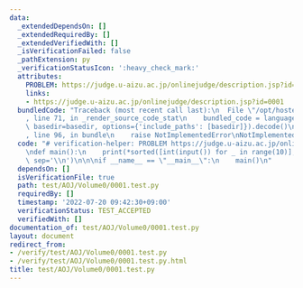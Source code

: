 ```yaml
---
data:
  _extendedDependsOn: []
  _extendedRequiredBy: []
  _extendedVerifiedWith: []
  _isVerificationFailed: false
  _pathExtension: py
  _verificationStatusIcon: ':heavy_check_mark:'
  attributes:
    PROBLEM: https://judge.u-aizu.ac.jp/onlinejudge/description.jsp?id=0001
    links:
    - https://judge.u-aizu.ac.jp/onlinejudge/description.jsp?id=0001
  bundledCode: "Traceback (most recent call last):\n  File \"/opt/hostedtoolcache/Python/3.10.6/x64/lib/python3.10/site-packages/onlinejudge_verify/documentation/build.py\"\
    , line 71, in _render_source_code_stat\n    bundled_code = language.bundle(stat.path,\
    \ basedir=basedir, options={'include_paths': [basedir]}).decode()\n  File \"/opt/hostedtoolcache/Python/3.10.6/x64/lib/python3.10/site-packages/onlinejudge_verify/languages/python.py\"\
    , line 96, in bundle\n    raise NotImplementedError\nNotImplementedError\n"
  code: "# verification-helper: PROBLEM https://judge.u-aizu.ac.jp/onlinejudge/description.jsp?id=0001\n\
    \ndef main():\n    print(*sorted([int(input()) for _ in range(10)], reverse=True)[:3],\
    \ sep='\\n')\n\n\nif __name__ == \"__main__\":\n    main()\n"
  dependsOn: []
  isVerificationFile: true
  path: test/AOJ/Volume0/0001.test.py
  requiredBy: []
  timestamp: '2022-07-20 09:42:30+09:00'
  verificationStatus: TEST_ACCEPTED
  verifiedWith: []
documentation_of: test/AOJ/Volume0/0001.test.py
layout: document
redirect_from:
- /verify/test/AOJ/Volume0/0001.test.py
- /verify/test/AOJ/Volume0/0001.test.py.html
title: test/AOJ/Volume0/0001.test.py
---
```

